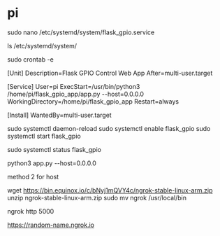 # pi
sudo nano /etc/systemd/system/flask_gpio.service


ls /etc/systemd/system/

sudo crontab -e

[Unit]
Description=Flask GPIO Control Web App
After=multi-user.target

[Service]
User=pi
ExecStart=/usr/bin/python3 /home/pi/flask_gpio_app/app.py --host=0.0.0.0
WorkingDirectory=/home/pi/flask_gpio_app
Restart=always

[Install]
WantedBy=multi-user.target



sudo systemctl daemon-reload
sudo systemctl enable flask_gpio
sudo systemctl start flask_gpio



sudo systemctl status flask_gpio




python3 app.py --host=0.0.0.0

method 2 for host

wget https://bin.equinox.io/c/bNyj1mQVY4c/ngrok-stable-linux-arm.zip
unzip ngrok-stable-linux-arm.zip
sudo mv ngrok /usr/local/bin


ngrok http 5000


https://random-name.ngrok.io
